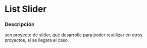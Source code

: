 # List Slider

### Descripción

son proyecto de slider, que desarrolle para poder reutilizar en otros proyectos, si se llegara el caso
